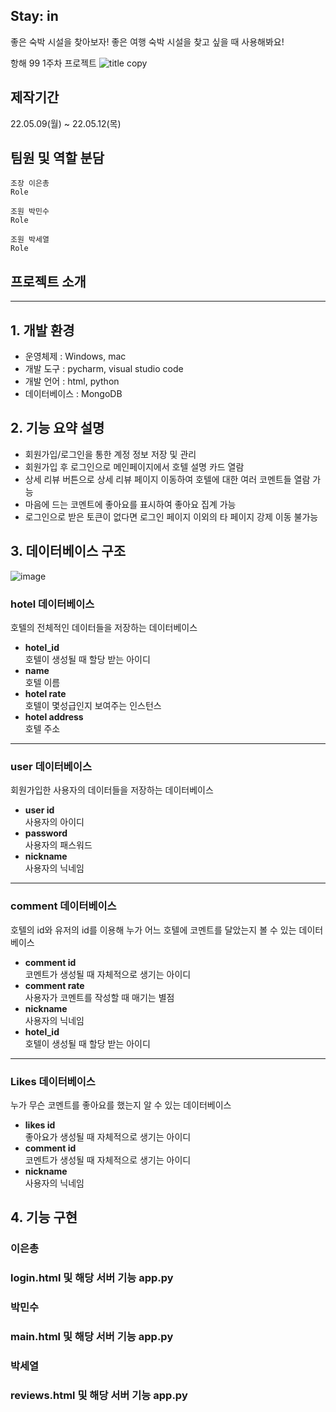 ## Stay: in
좋은 숙박 시설을 찾아보자!
좋은 여행 숙박 시설을 찾고 싶을 때 사용해봐요!

항해 99 1주차 프로젝트 
![title copy](https://user-images.githubusercontent.com/79959576/167782935-2f9cdb42-6cc0-4571-b9dd-4bc8716e70e2.png)


## 제작기간 
22.05.09(월) ~ 22.05.12(목)

## 팀원 및 역할 분담
```
조장 이은총
Role
```
```
조원 박민수
Role
```
```
조원 박세열
Role
```
## 프로젝트 소개


<hr>

## 1. 개발 환경

* 운영체제 : Windows, mac
* 개발 도구 : pycharm, visual studio code
* 개발 언어 : html, python
* 데이터베이스 : MongoDB

## 2. 기능 요약 설명
* 회원가입/로그인을 통한 계정 정보 저장 및 관리
* 회원가입 후 로그인으로 메인페이지에서 호텔 설명 카드 열람
* 상세 리뷰 버튼으로 상세 리뷰 페이지 이동하여 호텔에 대한 여러 코멘트들 열람 가능
* 마음에 드는 코멘트에 좋아요를 표시하여 좋아요 집계 가능
* 로그인으로 받은 토큰이 없다면 로그인 페이지 이외의 타 페이지 강제 이동 불가능

## 3. 데이터베이스 구조
![image](https://user-images.githubusercontent.com/79959576/167780696-03502869-1c8d-48b4-870a-65438e718e2a.png)


### hotel 데이터베이스
호텔의 전체적인 데이터들을 저장하는 데이터베이스
* __hotel_id__\
호텔이 생성될 때 할당 받는 아이디
* __name__\
호텔 이름
* __hotel rate__\
호텔이 몇성급인지 보여주는 인스턴스
* __hotel address__\
호텔 주소

<hr>

### user 데이터베이스
회원가입한 사용자의 데이터들을 저장하는 데이터베이스
* __user id__\
사용자의 아이디
* __password__\
사용자의 패스워드
* __nickname__\
사용자의 닉네임

<hr>

### comment 데이터베이스
호텔의 id와 유저의 id를 이용해 누가 어느 호텔에 코멘트를 달았는지 볼 수 있는 데이터베이스
* __comment id__\
코멘트가 생성될 때 자체적으로 생기는 아이디
* __comment rate__\
사용자가 코멘트를 작성할 때 매기는 별점
* __nickname__\
사용자의 닉네임
* __hotel_id__\
호텔이 생성될 때 할당 받는 아이디


<hr>

### Likes 데이터베이스
누가 무슨 코멘트를 좋아요를 했는지 알 수 있는 데이터베이스
* __likes id__\
좋아요가 생성될 때 자체적으로 생기는 아이디
* __comment id__\
코멘트가 생성될 때 자체적으로 생기는 아이디
* __nickname__\
사용자의 닉네임

## 4. 기능 구현

### 이은총
### login.html 및 해당 서버 기능 app.py




### 박민수
### main.html 및 해당 서버 기능 app.py





### 박세열
### reviews.html 및 해당 서버 기능 app.py






